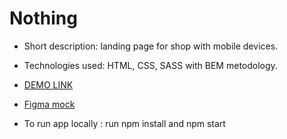 # Nothing
- Short description:
landing page for shop with mobile devices.

- Technologies used:
HTML, CSS, SASS with BEM metodology.

- [DEMO LINK](https://Roksolana14.github.io/layout_landing-page/)

- [Figma mock](https://www.figma.com/file/DtkQmQ797hk0nI4KfMi2Uq/BOSE-New-Version?type=design&node-id=6802-139&t=L7eKz5YKLN0m5WxR-0)

- To run app locally : run npm install and npm start

